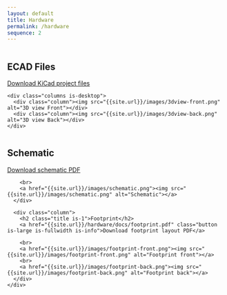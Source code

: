 ```yaml
---
layout: default
title: Hardware
permalink: /hardware
sequence: 2
---
```


<section class="section is-small">
  <div class="container">
    <div class="columns is-desktop">
      <div class="column">
        <h2 class="title is-1">ECAD Files</h2>
        <a href="{{site.github.repository_url}}/tree/master/hardware" class="button is-large is-fullwidth is-info">Download KiCad project files</a>
      </div>
    </div>

    <div class="columns is-desktop">
      <div class="column"><img src="{{site.url}}/images/3dview-front.png" alt="3D view Front"></div>
      <div class="column"><img src="{{site.url}}/images/3dview-back.png" alt="3D view Back"></div>
    </div>
  </div>
</section>

<section class="section is-small">
  <div class="container">
    <div class="columns is-desktop">
      <div class="column">
        <h2 class="title is-1">Schematic</h2>
        <a href="{{site.url}}/hardware/docs/schematic.pdf" class="button is-large is-fullwidth is-info">Download schematic PDF</a>

        <br>
        <a href="{{site.url}}/images/schematic.png"><img src="{{site.url}}/images/schematic.png" alt="Schematic"></a>
      </div>

      <div class="column">
        <h2 class="title is-1">Footprint</h2>
        <a href="{{site.url}}/hardware/docs/footprint.pdf" class="button is-large is-fullwidth is-info">Download footprint layout PDF</a>

        <br>
        <a href="{{site.url}}/images/footprint-front.png"><img src="{{site.url}}/images/footprint-front.png" alt="Footprint front"></a>
        <br>
        <a href="{{site.url}}/images/footprint-back.png"><img src="{{site.url}}/images/footprint-back.png" alt="Footprint back"></a>
      </div>
    </div>
  </div>
</section>
